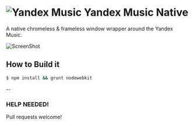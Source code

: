 ![Yandex Music](logo_github.png "Yandex Music Native!")
Yandex Music Native
================

A native chromeless & frameless window wrapper around the Yandex Music.
 
![ScreenShot](screenshot.png "Screenshot!")

## How to Build it

````bash
$ npm install && grunt nodewebkit
````

--


### HELP NEEDED!

Pull requests welcome!
